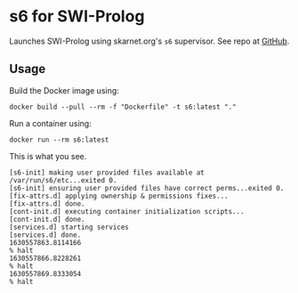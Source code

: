 # s6 for SWI-Prolog

Launches SWI-Prolog using skarnet.org's `s6` supervisor. See repo at
[GitHub](https://github.com/skarnet/s6).

## Usage

Build the Docker image using:

    docker build --pull --rm -f "Dockerfile" -t s6:latest "."

Run a container using:

    docker run --rm s6:latest

This is what you see.

    [s6-init] making user provided files available at /var/run/s6/etc...exited 0.
    [s6-init] ensuring user provided files have correct perms...exited 0.
    [fix-attrs.d] applying ownership & permissions fixes...    
    [fix-attrs.d] done.
    [cont-init.d] executing container initialization scripts...
    [cont-init.d] done.
    [services.d] starting services
    [services.d] done.
    1630557863.8114166
    % halt
    1630557866.8228261
    % halt
    1630557869.8333054
    % halt
